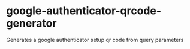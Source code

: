 # google-authenticator-qrcode-generator
Generates a google authenticator setup qr code from query parameters

